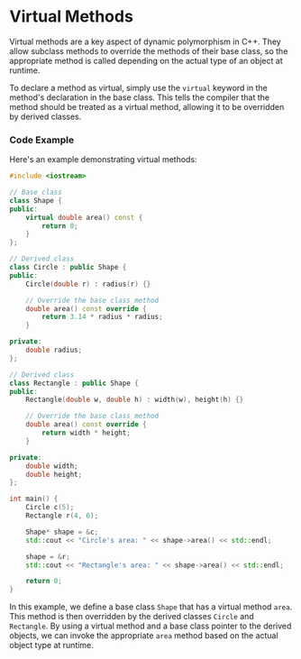# Virtual Methods

Virtual methods are a key aspect of dynamic polymorphism in C++. They allow subclass methods to override the methods of their base class, so the appropriate method is called depending on the actual type of an object at runtime.

To declare a method as virtual, simply use the `virtual` keyword in the method's declaration in the base class. This tells the compiler that the method should be treated as a virtual method, allowing it to be overridden by derived classes.

### Code Example

Here's an example demonstrating virtual methods:

```cpp
#include <iostream>

// Base class
class Shape {
public:
    virtual double area() const {
        return 0;
    }
};

// Derived class
class Circle : public Shape {
public:
    Circle(double r) : radius(r) {}

    // Override the base class method
    double area() const override {
        return 3.14 * radius * radius;
    }

private:
    double radius;
};

// Derived class
class Rectangle : public Shape {
public:
    Rectangle(double w, double h) : width(w), height(h) {}

    // Override the base class method
    double area() const override {
        return width * height;
    }

private:
    double width;
    double height;
};

int main() {
    Circle c(5);
    Rectangle r(4, 6);

    Shape* shape = &c;
    std::cout << "Circle's area: " << shape->area() << std::endl;

    shape = &r;
    std::cout << "Rectangle's area: " << shape->area() << std::endl;

    return 0;
}
```

In this example, we define a base class `Shape` that has a virtual method `area`. This method is then overridden by the derived classes `Circle` and `Rectangle`. By using a virtual method and a base class pointer to the derived objects, we can invoke the appropriate `area` method based on the actual object type at runtime.